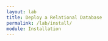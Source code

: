 ```yaml
---
layout: lab
title: Deploy a Relational Database
permalink: /lab/install/
module: Installation
---
```


